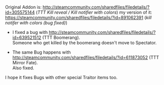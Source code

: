 Original Addon is: http://steamcommunity.com/sharedfiles/filedetails/?id=305575144 (_TTT Kill reveal / Kill notifier with colors_)
my version of it: https://steamcommunity.com/sharedfiles/filedetails/?id=891062391 (_kill notifer with colors (bug fixed)_)

- I fixed a bug with http://steamcommunity.com/sharedfiles/filedetails/?id=639521512 (TTT Boomerang).     
Someone who get killed by the boomerang doesn't move to Spectator.

- The same Bug happens with http://steamcommunity.com/sharedfiles/filedetails/?id=611873052 (TTT Mirror Fate).    
Also fixed. 

I hope it fixes Bugs with other special Traitor items too.
